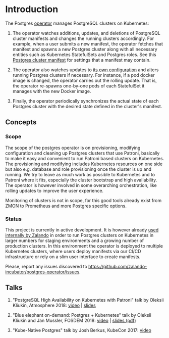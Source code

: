 # Introduction

The Postgres [operator](https://coreos.com/blog/introducing-operators.html)
manages PostgreSQL clusters on Kubernetes:

1. The operator watches additions, updates, and deletions of PostgreSQL cluster
   manifests and changes the running clusters accordingly.  For example, when a
   user submits a new manifest, the operator fetches that manifest and spawns a
   new Postgres cluster along with all necessary entities such as Kubernetes
   StatefulSets and Postgres roles.  See this
   [Postgres cluster manifest](https://github.com/zalando-incubator/postgres-operator/blob/master/manifests/complete-postgres-manifest.yaml)
   for settings that a manifest may contain.

2. The operator also watches updates to [its own configuration](https://github.com/zalando-incubator/postgres-operator/blob/master/manifests/configmap.yaml)
   and alters running Postgres clusters if necessary.  For instance, if a pod
   docker image is changed, the operator carries out the rolling update.  That
   is, the operator re-spawns one-by-one pods of each StatefulSet it manages
   with the new Docker image.

3. Finally, the operator periodically synchronizes the actual state of each
   Postgres cluster with the desired state defined in the cluster's manifest.

## Concepts

### Scope

The scope of the postgres operator is on provisioning, modifying configuration
and cleaning up Postgres clusters that use Patroni, basically to make it easy
and convenient to run Patroni based clusters on Kubernetes. The provisioning
and modifying includes Kubernetes resources on one side but also e.g. database
and role provisioning once the cluster is up and running. We try to leave as
much work as possible to Kubernetes and to Patroni where it fits, especially
the cluster bootstrap and high availability. The operator is however involved
in some overarching orchestration, like rolling updates to improve the user
experience.

Monitoring of clusters is not in scope, for this good tools already exist from
ZMON to Prometheus and more Postgres specific options.

### Status

This project is currently in active development. It is however already
[used internally by Zalando](https://jobs.zalando.com/tech/blog/postgresql-in-a-time-of-kubernetes/)
in order to run Postgres clusters on Kubernetes in larger numbers for staging
environments and a growing number of production clusters. In this environment
the operator is deployed to multiple Kubernetes clusters, where users deploy
manifests via our CI/CD infrastructure or rely on a slim user interface to
create manifests.

Please, report any issues discovered to https://github.com/zalando-incubator/postgres-operator/issues.

## Talks

1. "PostgreSQL High Availability on Kubernetes with Patroni" talk by Oleksii Kliukin, Atmosphere 2018: [video](https://www.youtube.com/watch?v=cFlwQOPPkeg) | [slides](https://speakerdeck.com/alexeyklyukin/postgresql-high-availability-on-kubernetes-with-patroni)

2. "Blue elephant on-demand: Postgres + Kubernetes" talk by Oleksii Kliukin and Jan Mussler, FOSDEM 2018: [video](https://fosdem.org/2018/schedule/event/blue_elephant_on_demand_postgres_kubernetes/) | [slides (pdf)](https://www.postgresql.eu/events/fosdem2018/sessions/session/1735/slides/59/FOSDEM%202018_%20Blue_Elephant_On_Demand.pdf)

3. "Kube-Native Postgres" talk by Josh Berkus, KubeCon 2017: [video](https://www.youtube.com/watch?v=Zn1vd7sQ_bc)
